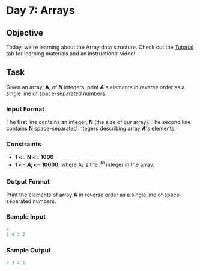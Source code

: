 # Day 7: Arrays


## Objective 
Today, we're learning about the Array data structure. Check out the [Tutorial](https://www.hackerrank.com/challenges/30-arrays/tutorial) tab for learning materials and an instructional video!

## Task 
Given an array, **A**, of **_N_** integers, print **_A_**'s elements in _reverse_ order as a single line of space-separated numbers.

### Input Format

The first line contains an integer, **N** (the size of our array). 
The second line contains **N** space-separated integers describing array **_A_**'s elements.

### Constraints

- **1 <= N <= 1000**
- **1 <= _A<sub>i</sub>_ <= 10000**, where A<sub>i</sub> is the _i<sup>th</sup>_ integer in the array.

### Output Format

Print the elements of array **A** in reverse order as a single line of space-separated numbers.

### Sample Input

```Python
4
1 4 3 2
```

### Sample Output

```Python
2 3 4 1
```